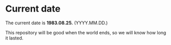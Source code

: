 # Current date

The current date is **1983.08.25.** (YYYY.MM.DD.)

This repository will be good when the world ends, so we will know how long it lasted.